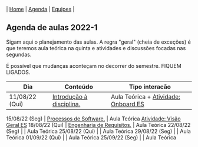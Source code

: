 | [Home](https://github.com/igorwiese/Engenharia-de-Software-BCC35E) | [Agenda](/pages/outline.md) | [Equipes](/pages/equipes.md) |

## Agenda de aulas 2022-1

Sigam aqui o planejamento das aulas. A regra "geral" (cheia de exceções) é que teremos aula teórica na quinta e atividades e discussões focadas nas segundas.

É possível que mudanças aconteçam no decorrer do semestre. FIQUEM LIGADOS.


Dia             | Conteúdo                                                                          | Tipo interacão
----------------|-----------------------------------------------------------------------------------|--------------------
 11/08/22 (Qui) | [Introdução à disciplina.](../notes/Lecture_01.pdf)                               | Aula Teórica + [Atividade: Onboard ES](https://app.strateegia.digital/journey/62e81d80bf92ea23d5b5fd8b/map/62e81d80bf92ea23d5b5fd8c/)
 
 15/08/22 (Seg) | [Processos de Software.](../notes/Lecture_02.pdf)                                 | Aula Teórica [Atividade: Visão Geral ES](https://app.strateegia.digital/journey/62e81d80bf92ea23d5b5fd8b/map/62e81d80bf92ea23d5b5fd8c/)
 18/08/22 (Qui) | [Engenharia de Requisitos.](../notes/Lecture_03.pdf)                              | Aula Teórica
 22/08/22 (Seg) |                                                                                   | Aula Teórica
 25/08/22 (Qui) |                                                                                   | Aula Teórica
 29/08/22 (Seg) |                                                                                   | Aula Teórica
 01/09/22 (Qui) |                                                                                   | Aula Teórica
 25/09/22 (Seg) |                                                                                   | Aula Teórica 

